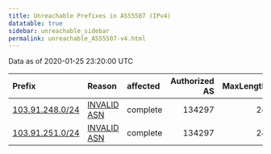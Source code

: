```yaml
---
title: Unreachable Prefixes in AS55507 (IPv4)
datatable: true
sidebar: unreachable_sidebar
permalink: unreachable_AS55507-v4.html
---
```


Data as of 2020-01-25 23:20:00 UTC


<div class="datatable-begin"></div>

| Prefix                                                   | Reason                                                                                                 | affected   |   Authorized AS |   MaxLength | Anchor                                       |   unreachable /24s |
|:---------------------------------------------------------|:-------------------------------------------------------------------------------------------------------|:-----------|----------------:|------------:|:---------------------------------------------|-------------------:|
| [103.91.248.0/24](https://stat.ripe.net/103.91.248.0/24) | [INVALID ASN](https://rpki-validator.ripe.net/announcement-preview?asn=AS55507&prefix=103.91.248.0/24) | complete   |          134297 |          24 | [APNIC](unreachable_APNIC_RPKI_Root-v4.html) |                  1 |
| [103.91.251.0/24](https://stat.ripe.net/103.91.251.0/24) | [INVALID ASN](https://rpki-validator.ripe.net/announcement-preview?asn=AS55507&prefix=103.91.251.0/24) | complete   |          134297 |          24 | [APNIC](unreachable_APNIC_RPKI_Root-v4.html) |                  1 |

<div class="datatable-end"></div>